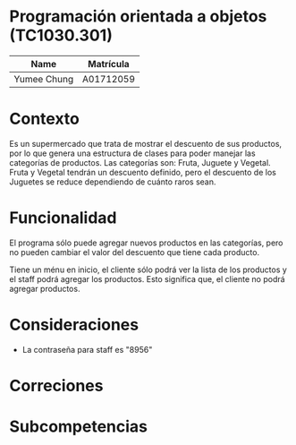 # Programación orientada a objetos (TC1030.301)
| Name | Matrícula |
| :---: | :---:|
| Yumee Chung | A01712059 |

# Contexto
Es un supermercado que trata de mostrar el descuento de sus productos, por lo que genera una estructura de clases para poder manejar las categorías de productos. Las categorías son: Fruta, Juguete y Vegetal. Fruta y Vegetal tendrán un descuento definido, pero el descuento de los Juguetes se reduce dependiendo de cuánto raros sean.

# Funcionalidad
El programa sólo puede agregar nuevos productos en las categorías, pero no pueden cambiar el valor del descuento que tiene cada producto.

Tiene un ménu en inicio, el  cliente sólo podrá ver la lista de los productos y el staff podrá agregar los productos. Esto significa que, el cliente no podrá agregar productos.

# Consideraciones
- La contraseña para staff es "8956"

# Correciones

# Subcompetencias
